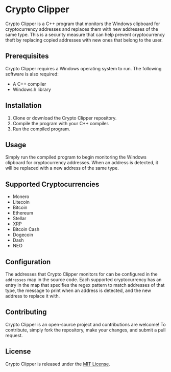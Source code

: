 # Crypto Clipper

Crypto Clipper is a C++ program that monitors the Windows clipboard for cryptocurrency addresses and replaces them with new addresses of the same type. This is a security measure that can help prevent cryptocurrency theft by replacing copied addresses with new ones that belong to the user.

## Prerequisites

Crypto Clipper requires a Windows operating system to run. The following software is also required:

- A C++ compiler
- Windows.h library

## Installation

1. Clone or download the Crypto Clipper repository.
2. Compile the program with your C++ compiler.
3. Run the compiled program.

## Usage

Simply run the compiled program to begin monitoring the Windows clipboard for cryptocurrency addresses. When an address is detected, it will be replaced with a new address of the same type.

## Supported Cryptocurrencies

- Monero
- Litecoin
- Bitcoin
- Ethereum
- Stellar
- XRP
- Bitcoin Cash
- Dogecoin
- Dash
- NEO

## Configuration

The addresses that Crypto Clipper monitors for can be configured in the `addresses` map in the source code. Each supported cryptocurrency has an entry in the map that specifies the regex pattern to match addresses of that type, the message to print when an address is detected, and the new address to replace it with.

## Contributing

Crypto Clipper is an open-source project and contributions are welcome! To contribute, simply fork the repository, make your changes, and submit a pull request.

## License

Crypto Clipper is released under the [MIT License](https://opensource.org/licenses/MIT).
